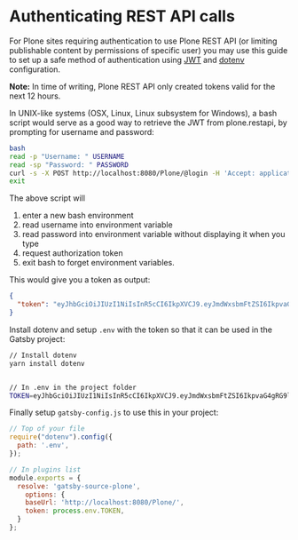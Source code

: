 # Authenticating REST API calls

For Plone sites requiring authentication to use Plone REST API (or limiting publishable content by permissions of specific user) you may use this guide to set up a safe method of authentication using [JWT](http://plonerestapi.readthedocs.io/en/latest/authentication.html#json-web-tokens-jwt) and [dotenv](https://github.com/motdotla/dotenv) configuration.

**Note:** In time of writing, Plone REST API only created tokens valid for the next 12 hours.

In UNIX-like systems (OSX, Linux, Linux subsystem for Windows), a bash script would serve as a good way to retrieve the JWT from plone.restapi, by prompting for username and password:

```bash
bash
read -p "Username: " USERNAME
read -sp "Password: " PASSWORD
curl -s -X POST http://localhost:8080/Plone/@login -H 'Accept: application/json' -H 'Content-Type: application/json' --data-raw '{"login": "'"$USERNAME"'", "password": "'"$PASSWORD"'"}'
exit
```
The above script will
  
1. enter a new bash environment
2. read username into environment variable
3. read password into environment variable without displaying it when you type
4. request authorization token
5. exit bash to forget environment variables.

This would give you a token as output:

```json
{
  "token": "eyJhbGciOiJIUzI1NiIsInR5cCI6IkpXVCJ9.eyJmdWxsbmFtZSI6IkpvaG4gRG9lIiwic3ViIjoidXNlcm5hbWUiLCJleHAiOjE1Mjc0NDk0NTl9.epewKm09S6JXe07Ha6UNicN7v9MT32Rrkflxq2OqVRI"
}
```

Install dotenv and setup `.env` with the token so that it can be used in the Gatsby project:

```bash
// Install dotenv
yarn install dotenv


// In .env in the project folder
TOKEN=eyJhbGciOiJIUzI1NiIsInR5cCI6IkpXVCJ9.eyJmdWxsbmFtZSI6IkpvaG4gRG9lIiwic3ViIjoidXNlcm5hbWUiLCJleHAiOjE1Mjc0NDk0NTl9.epewKm09S6JXe07Ha6UNicN7v9MT32Rrkflxq2OqVRI
```

Finally setup `gatsby-config.js` to use this in your project:

```javascript
// Top of your file
require("dotenv").config({
  path: '.env',
});

// In plugins list
module.exports = {
  resolve: 'gatsby-source-plone',
    options: {
    baseUrl: 'http://localhost:8080/Plone/',
    token: process.env.TOKEN,
  }
};
```
